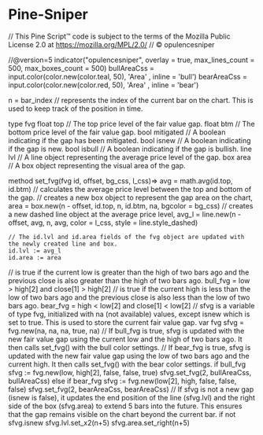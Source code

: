 # Pine-Sniper

// This Pine Script™ code is subject to the terms of the Mozilla Public License 2.0 at https://mozilla.org/MPL/2.0/
// © opulencesniper

//@version=5
indicator("opulencesniper", overlay = true, max_lines_count = 500, max_boxes_count = 500)
bullAreaCss      = input.color(color.new(color.teal, 50), 'Area'     , inline = 'bull')
bearAreaCss      = input.color(color.new(color.red, 50), 'Area'      , inline = 'bear')

n = bar_index //  represents the index of the current bar on the chart. This is used to keep track of the position in time.

type fvg
    float top // The top price level of the fair value gap.
    float btm // The bottom price level of the fair value gap.
    bool  mitigated // A boolean indicating if the gap has been mitigated.
    bool  isnew // A boolean indicating if the gap is new.
    bool  isbull // A boolean indicating if the gap is bullish.
    line  lvl // A line object representing the average price level of the gap.
    box   area // A box object representing the visual area of the gap.

method set_fvg(fvg id, offset, bg_css, l_css)=>
    avg = math.avg(id.top, id.btm) // calculates the average price level between the top and bottom of the gap.
    // creates a new box object to represent the gap area on the chart, 
    area  = box.new(n - offset, id.top, n, id.btm, na, bgcolor = bg_css)
    // creates a new dashed line object at the average price level,
    avg_l = line.new(n - offset, avg, n, avg, color = l_css, style = line.style_dashed)

    // The id.lvl and id.area fields of the fvg object are updated with the newly created line and box.
    id.lvl := avg_l
    id.area := area
// is true if the current low is greater than the high of two bars ago and the previous close is also greater than the high of two bars ago.
bull_fvg = low > high[2] and close[1] > high[2]
// is true if the current high is less than the low of two bars ago and the previous close is also less than the low of two bars ago.
bear_fvg = high < low[2] and close[1] < low[2]
// sfvg is a variable of type fvg, initialized with na (not available) values, except isnew which is set to true. This is used to store the current fair value gap.
var fvg sfvg = fvg.new(na, na, na, true, na)
// If bull_fvg is true, sfvg is updated with the new fair value gap using the current low and the high of two bars ago. It then calls set_fvg() with the bull color settings.
// If bear_fvg is true, sfvg is updated with the new fair value gap using the low of two bars ago and the current high. It then calls set_fvg() with the bear color settings.
if bull_fvg 
    sfvg := fvg.new(low, high[2], false, false, true)
    sfvg.set_fvg(2, bullAreaCss, bullAreaCss)
else if bear_fvg 
    sfvg := fvg.new(low[2], high, false, false, false)
    sfvg.set_fvg(2, bearAreaCss, bearAreaCss)
// If sfvg is not a new gap (isnew is false), it updates the end position of the line (sfvg.lvl) and the right side of the box (sfvg.area) to extend 5 bars into the future. This ensures that the gap remains visible on the chart beyond the current bar.
if not sfvg.isnew
    sfvg.lvl.set_x2(n+5)
    sfvg.area.set_right(n+5)